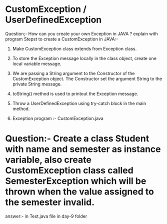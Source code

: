 # CustomException / UserDefinedException

Question;- How can you create your own Exception in JAVA ? explain with program
Stepst to create a CustomException in JAVA:-

1. Make CustomException class extends from Exception class.

2. To store the Exception message locally in the class object, create one local variable message.

3. We are passing a String argument to the Constructor of the CustomException object.
   The Constructor set the argument String to the private String message.
4. toString() method is used to printout the Exception message.
5. Throw a UserDefinedException using try-catch block in the main method.
6. Exception program :- CustomException.java

# Question:- Create a class Student with name and semester as instance variable, also create CustomException class called SemesterException which will be thrown when the value assigned to the semester invalid.

answer:- in Test.java file in day-9 folder
